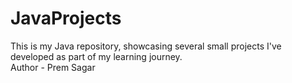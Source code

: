 # JavaProjects
This is my Java repository, showcasing several small projects I've developed as part of my learning journey.
<br>
Author - Prem Sagar
